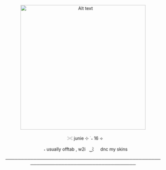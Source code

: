 

<p align="center"> <img src="https://github.com/giannahundy-crypto/giannahundy-crypto/blob/c7fffea34023739b25428a0c3a6cc9e833f9768a/coloredtexture.png" alt="Alt text" width="400"/> 

<p align="center">ㅤ𓏵 junie ⊹ ࣪ ˖  16 ⟢

<p align="center">ㅤ ˖ usually offtab , w2iㅤ ͜͜⌇ ㅤdnc my skins


  
<p align="center"> ────────────────────────────────────────────────────────────────────────────────────
